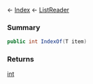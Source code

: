 ← [Index](Api-Index) ← [ListReader<T>](VRage.Collections.ListReader`1)

### Summary

```csharp
public int IndexOf(T item)
```

### Returns

[int](System.Int32)


